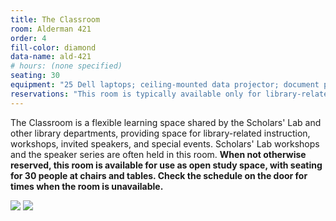 ```yaml
---
title: The Classroom
room: Alderman 421
order: 4
fill-color: diamond
data-name: ald-421
# hours: (none specified)
seating: 30
equipment: "25 Dell laptops; ceiling-mounted data projector; document projector; instructor workstation with desktop, audio, and video."
reservations: "This room is typically available only for library-related instruction and activities. Please contact [libevents@virginia.edu](mailto:libevents@virginia.edu) for more information."
---
```


The Classroom is a flexible learning space shared by the Scholars' Lab and other library departments, providing space for library-related instruction, workshops, invited speakers, and special events. Scholars' Lab workshops and the speaker series are often held in this room. **When not otherwise reserved, this room is available for use as open study space, with seating for 30 people at chairs and tables. Check the schedule on the door for times when the room is unavailable.**

[![](http://www.scholarslab.org/wp-content/uploads/2012/10/slabalderman42101-110x110.jpg)](http://www.scholarslab.org/wp-content/uploads/2012/10/slabalderman42101.jpg) [![](http://www.scholarslab.org/wp-content/uploads/2012/10/slabalderman42102-110x110.jpg)](http://www.scholarslab.org/wp-content/uploads/2012/10/slabalderman42102.jpg)

<!--
 	
* **Size:** seating for 30 people
 	
* **Equipment:** 25 Dell laptops; ceiling-mounted data projector; document projector; instructor workstation with desktop, audio, and video.
 	
* **Reservations:** This room is typically available only for library-related instruction and activities. Please contact [libevents@virginia.edu](mailto:libevents@virginia.edu) for more information.

-->